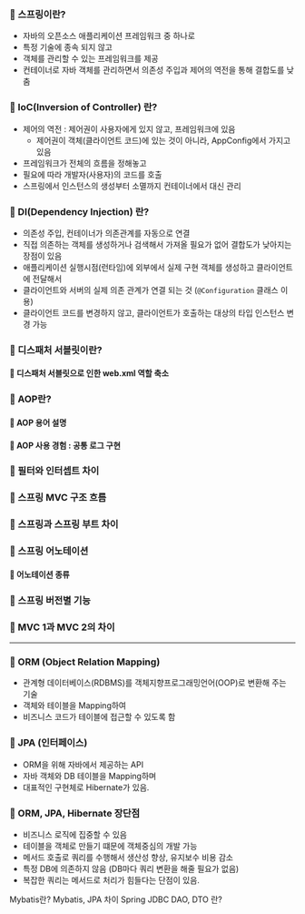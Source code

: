 ### 💜 스프링이란?
- 자바의 오픈소스 애플리케이션 프레임워크 중 하나로
- 특정 기술에 종속 되지 않고
- 객체를 관리할 수 있는 프레임워크를 제공
- 컨테이너로 자바 객체를 관리하면서 의존성 주입과 제어의 역전을 통해 결합도를 낮춤

### 💜 IoC(Inversion of Controller) 란?
- 제어의 역전 : 제어권이 사용자에게 있지 않고, 프레임워크에 있음
    - 제어권이 객체(클라이언트 코드)에 있는 것이 아니라, AppConfig에서 가지고 있음
- 프레임워크가 전체의 흐름을 정해놓고
- 필요에 따라 개발자(사용자)의 코드를 호출
- 스프링에서 인스턴스의 생성부터 소멸까지 컨테이너에서 대신 관리

### 💜 DI(Dependency Injection) 란?
- 의존성 주입, 컨테이너가 의존관계를 자동으로 연결
- 직접 의존하는 객체를 생성하거나 검색해서 가져올 필요가 없어 결합도가 낮아지는 장점이 있음
- 애플리케이션 실행시점(런타임)에 외부에서 실제 구현 객체를 생성하고 클라이언트에 전달해서 
- 클라이언트와 서버의 실제 의존 관계가 연결 되는 것 (`@Configuration` 클래스 이용)
- 클라이언트 코드를 변경하지 않고, 클라이언트가 호출하는 대상의 타입 인스턴스 변경 가능

### 💜 디스패처 서블릿이란?
#### 🎈 디스패처 서블릿으로 인한 web.xml 역할 축소

### 💜 AOP란?
#### 🎈 AOP 용어 설명
#### 🎈 AOP 사용 경험 : 공통 로그 구현

### 💜 필터와 인터셉트 차이

### 💜 스프링 MVC 구조 흐름

### 💜 스프링과 스프링 부트 차이

### 💜 스프링 어노테이션
#### 🎈 어노테이션 종류

### 💜 스프링 버전별 기능
### 💜 MVC 1과 MVC 2의 차이

<hr>

### 💜 ORM (Object Relation Mapping)
- 관계형 데이터베이스(RDBMS)를 객체지향프로그래밍언어(OOP)로 변환해 주는 기술
- 객체와 테이블을 Mapping하여
- 비즈니스 코드가 테이블에 접근할 수 있도록 함

### 💜 JPA (인터페이스)
- ORM을 위해 자바에서 제공하는 API
- 자바 객체와 DB 테이블을 Mapping하며
- 대표적인 구현체로 Hibernate가 있음.
  
### 💜 ORM, JPA, Hibernate 장단점
- 비즈니스 로직에 집중할 수 있음
- 테이블을 객체로 만들기 떄문에 객체중심의 개발 가능
- 메서드 호출로 쿼리를 수행해서 생산성 향상, 유지보수 비용 감소
- 특정 DB에 의존하지 않음 (DB마다 쿼리 변환을 해줄 필요가 없음)
- 복잡한 쿼리는 메서드로 처리가 힘들다는 단점이 있음.

Mybatis란?
Mybatis, JPA 차이
Spring JDBC
DAO, DTO 란?
